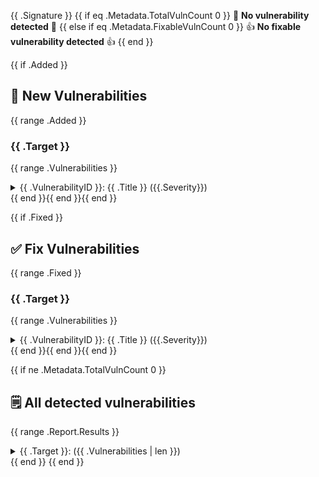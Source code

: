 {{ .Signature }}
{{ if eq .Metadata.TotalVulnCount 0 }}
🎉 **No vulnerability detected** 🎉
{{ else if eq .Metadata.FixableVulnCount 0 }}
👍 **No fixable vulnerability detected** 👍
{{ end }}

{{ if .Added }}
## 🚨 New Vulnerabilities
{{ range .Added }}
### {{ .Target }}
{{ range .Vulnerabilities }}
<details>
<summary>{{ .VulnerabilityID }}: {{ .Title }} ({{.Severity}})</summary>

- **PkgName**: {{ if .PkgName }}`{{ .PkgName }}`{{ else }}N/A{{ end }}
- **Installed Version**: {{ if .InstalledVersion }}`{{ .InstalledVersion }}`{{ else }}N/A{{ end }}
- **Fixed Version**: {{ if .FixedVersion }}`{{ .FixedVersion }}`{{ else }}N/A{{ end }}
- **Status**: {{ if .Status }}`{{ .Status }}`{{ else }}N/A{{ end }}
- **Severity**: {{ if .Severity }}`{{ .Severity }}`{{ else }}N/A{{ end }}

#### Description

{{ .Description }}

#### References
{{ range .References }}
- [{{ . }}]({{ . }}){{ end }}
</details>
{{ end }}{{ end }}{{ end }}

{{ if .Fixed }}
## ✅ Fix Vulnerabilities
{{ range .Fixed }}
### {{ .Target }}
{{ range .Vulnerabilities }}
<details>
<summary>{{ .VulnerabilityID }}: {{ .Title }} ({{.Severity}})</summary>

- **PkgName**: {{ if .PkgName }}`{{ .PkgName }}`{{ else }}N/A{{ end }}
- **Installed Version**: {{ if .InstalledVersion }}`{{ .InstalledVersion }}`{{ else }}N/A{{ end }}
- **Fixed Version**: {{ if .FixedVersion }}`{{ .FixedVersion }}`{{ else }}N/A{{ end }}
- **Status**: {{ if .Status }}`{{ .Status }}`{{ else }}N/A{{ end }}
- **Severity**: {{ if .Severity }}`{{ .Severity }}`{{ else }}N/A{{ end }}

#### Description

{{ .Description }}

#### References

{{ range .References }}
- [{{ . }}]({{ . }}){{ end }}
</details>
{{ end }}{{ end }}{{ end }}

{{ if ne .Metadata.TotalVulnCount 0 }}
## 🗒️ All detected vulnerabilities
{{ range .Report.Results }}
<details>
<summary>{{ .Target }}: ({{ .Vulnerabilities | len }})</summary>

{{ range .Vulnerabilities }}- {{ .VulnerabilityID }}: ( `{{ .PkgName }}` ) {{ .Title }}
{{ end }}
</details>
{{ end }}
{{ end }}
